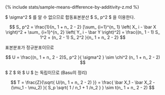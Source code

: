 {% include stats/sample-means-difference-by-additivity-z.md %}

$ \sigma^2 $ 를 알 수 없으므로 합동표본분산 $ S_ p^2 $ 을 이용한다.

$$ S_ p^2 = \frac{1}{n_ 1 + n_ 2 - 2} [\sum_ {i=1}^{n_ 1} \left( X_ i  - \bar X \right)^2 + \sum_ {i=1}^{n_ 2} \left( Y_ i  - \bar Y  \right)^2] = \frac{(n_ 1 - 1) S_ 1^2 + (n_ 2 - 1) S_ 2^2 }{n_ 1 + n_ 2 - 2} $$

표본분포가 정규분포이므로

$$ U = \frac{(n_ 1 + n_ 2 - 2)S_ p^2 }{ \sigma^2 } \sim \chi^2 (n_ 1 + n_ 2 - 2) $$

$ Z $ 와 $ U $ 는 독립이므로 (Basu의 정리)

$$ T = \frac{Z}{\sqrt{ U/(n_ 1 + n_ 2 - 2) }} = \frac{ \bar X_1 - \bar X_2 - (\mu_1 - \mu_2) }{ S_p \sqrt{ 1 / n_1 + 1 /n_2 } } \sim t(n_ 1 + n_ 2 - 2) $$
